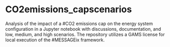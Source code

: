 # CO2emissions_capscenarios
Analysis of the impact of a #CO2 emissions cap on the energy system configuration in a Jupyter notebook with discussions, documentation, and low, medium, and high scenarios. The repository utilizes a GAMS license for local execution of the #MESSAGEix framework.
